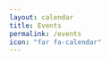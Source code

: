 ```yaml
---
layout: calendar
title: Events
permalink: /events
icon: "far fa-calendar"
---
```


<html lang='de'>
  <head>
    <meta charset='utf-8' />
    <script src='https://cdn.jsdelivr.net/npm/fullcalendar@6.1.9/index.global.min.js'></script>
    <script src='https://cdn.jsdelivr.net/npm/@fullcalendar/core@6.1.9/locales/de.global.min.js'></script>
    <script>

      document.addEventListener('DOMContentLoaded', function() {
        var calendarEl = document.getElementById('calendar');
        var calendar = new FullCalendar.Calendar(calendarEl, {
          initialView: 'dayGridMonth', height: "auto", locale: 'de', events: '/calendar-data'
        });
        calendar.render();
      });

    </script>
  </head>
  <body>
    <div id='calendar' style="width:80%; margin: auto;"></div>
  </body>
</html>
